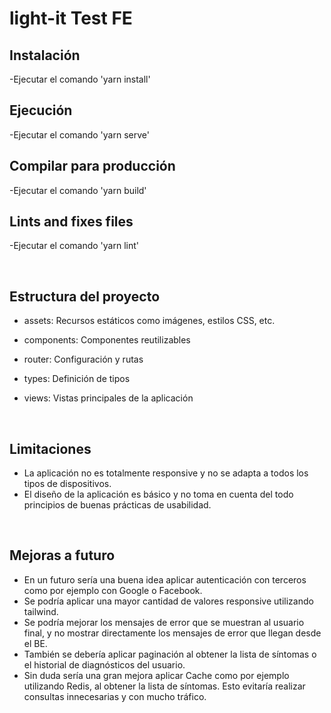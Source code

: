 # light-it Test FE

## Instalación
-Ejecutar el comando 'yarn install'

## Ejecución
-Ejecutar el comando 'yarn serve'

## Compilar para producción
-Ejecutar el comando 'yarn build'

## Lints and fixes files
-Ejecutar el comando 'yarn lint'

<br/>

## Estructura del proyecto
- assets:
Recursos estáticos como imágenes, estilos CSS, etc.

- components:
Componentes reutilizables

- router:
Configuración y rutas

- types:
Definición de tipos

- views:
Vistas principales de la aplicación

<br/>

## Limitaciones
- La aplicación no es totalmente responsive y no se adapta a todos los tipos de dispositivos.
- El diseño de la aplicación es básico y no toma en cuenta del todo principios de buenas prácticas de usabilidad.

<br/>

## Mejoras a futuro
- En un futuro sería una buena idea aplicar autenticación con terceros como por ejemplo con Google o Facebook.
- Se podría aplicar una mayor cantidad de valores responsive utilizando tailwind.
- Se podría mejorar los mensajes de error que se muestran al usuario final, y no mostrar directamente los mensajes de error que llegan desde el BE.
- También se debería aplicar paginación al obtener la lista de síntomas o el historial de diagnósticos del usuario.
- Sin duda sería una gran mejora aplicar Cache como por ejemplo utilizando Redis, al obtener la lista de síntomas. Esto evitaría realizar consultas innecesarias y con mucho tráfico.